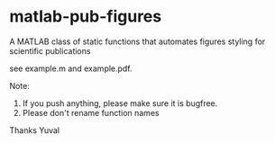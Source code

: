 matlab-pub-figures
==================

A MATLAB class of static functions that automates figures styling for scientific publications

see example.m and example.pdf.

Note:
1. If you push anything, please make sure it is bugfree.
2. Please don't rename function names


Thanks
Yuval


